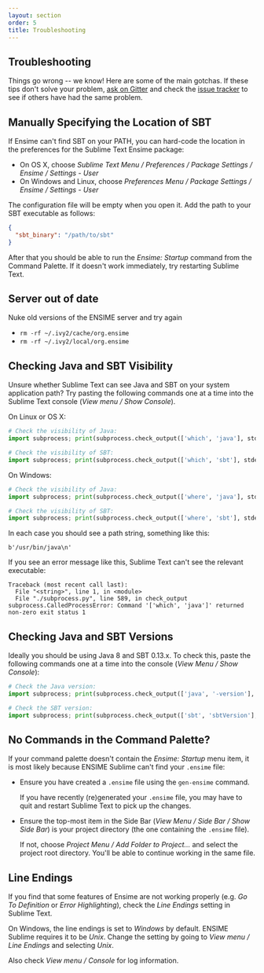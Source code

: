 ```yaml
---
layout: section
order: 5
title: Troubleshooting
---
```


## Troubleshooting

Things go wrong -- we know! Here are some of the main gotchas. If these tips don't solve your problem, [ask on Gitter][gitter] and check the [issue tracker][issues] to see if others have had the same problem.

## Manually Specifying the Location of SBT

If Ensime can't find SBT on your PATH, you can hard-code the location in the preferences for the Sublime Text Ensime package:

- On OS X, choose *Sublime Text Menu / Preferences / Package Settings / Ensime / Settings - User*
- On Windows and Linux, choose *Preferences Menu / Package Settings / Ensime / Settings - User*

The configuration file will be empty when you open it. Add the path to your SBT executable as follows:

~~~json
{
  "sbt_binary": "/path/to/sbt"
}
~~~

After that you should be able to run the *Ensime: Startup* command from the Command Palette. If it doesn't work immediately, try restarting Sublime Text.


## Server out of date

Nuke old versions of the ENSIME server and try again

- `rm -rf ~/.ivy2/cache/org.ensime`
- `rm -rf ~/.ivy2/local/org.ensime`


## Checking Java and SBT Visibility

Unsure whether Sublime Text can see Java and SBT on your system application path? Try pasting the following commands one at a time into the Sublime Text console (*View menu / Show Console*).

On Linux or OS X:

~~~ python
# Check the visibility of Java:
import subprocess; print(subprocess.check_output(['which', 'java'], stderr=subprocess.STDOUT).decode("utf-8"))

# Check the visibility of SBT:
import subprocess; print(subprocess.check_output(['which', 'sbt'], stderr=subprocess.STDOUT).decode("utf-8"))
~~~

On Windows:

~~~ python
# Check the visibility of Java:
import subprocess; print(subprocess.check_output(['where', 'java'], stderr=subprocess.STDOUT).decode("utf-8"))

# Check the visibility of SBT:
import subprocess; print(subprocess.check_output(['where', 'sbt'], stderr=subprocess.STDOUT).decode("utf-8"))
~~~

In each case you should see a path string, something like this:

~~~
b'/usr/bin/java\n'
~~~

If you see an error message like this, Sublime Text can't see the relevant executable:

~~~
Traceback (most recent call last):
  File "<string>", line 1, in <module>
  File "./subprocess.py", line 589, in check_output
subprocess.CalledProcessError: Command '['which', 'java']' returned non-zero exit status 1
~~~

## Checking Java and SBT Versions

Ideally you should be using Java 8 and SBT 0.13.x. To check this, paste the following commands one at a time into the console (*View Menu / Show Console*):

~~~ python
# Check the Java version:
import subprocess; print(subprocess.check_output(['java', '-version'], stderr=subprocess.STDOUT).decode("utf-8"))

# Check the SBT version:
import subprocess; print(subprocess.check_output(['sbt', 'sbtVersion'], stderr=subprocess.STDOUT).decode("utf-8"))
~~~

## No Commands in the Command Palette?

If your command palette doesn't contain the *Ensime: Startup* menu item, it is most likely because ENSIME Sublime can't find your `.ensime` file:

- Ensure you have created a `.ensime` file using the `gen-ensime` command.

  If you have recently (re)generated your `.ensime` file, you may have to quit and restart Sublime Text to pick up the changes.

- Ensure the top-most item in the Side Bar (*View Menu / Side Bar / Show Side Bar*) is your project directory (the one containing the `.ensime` file).

  If not, choose *Project Menu / Add Folder to Project...* and select the project root directory. You'll be able to continue working in the same file.

## Line Endings

If you find that some features of Ensime are not working properly (e.g. *Go To Definition* or *Error Highlighting*), check the *Line Endings* setting in Sublime Text.

On Windows, the line endings is set to *Windows* by default. ENSIME Sublime requires it to be *Unix*. Change the setting by going to *View menu / Line Endings* and selecting *Unix*.

Also check *View menu / Console* for log information.



[gitter]: https://gitter.im/ensime/ensime-sublime
[issues]: https://github.com/ensime/ensime-sublime/issues
